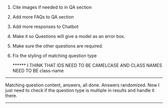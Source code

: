 1. Cite images if needed to in QA section
2. Add more FAQs to QA section
3. Add more responses to Chatbot
4. Make it so Questions will give a model as an error box.
5. Make sure the other questions are required.

1. Fix the styling of matching question type 
   

   ****** I THINK THAT IDS NEED TO BE CAMELCASE AND CLASS NAMES NEED TO BE class-name

***************************************************

Matching question content, answers, all done. Answers randomized.
Now I just need to check if the question type is multiple in results and handle it there.

*************************************************** 